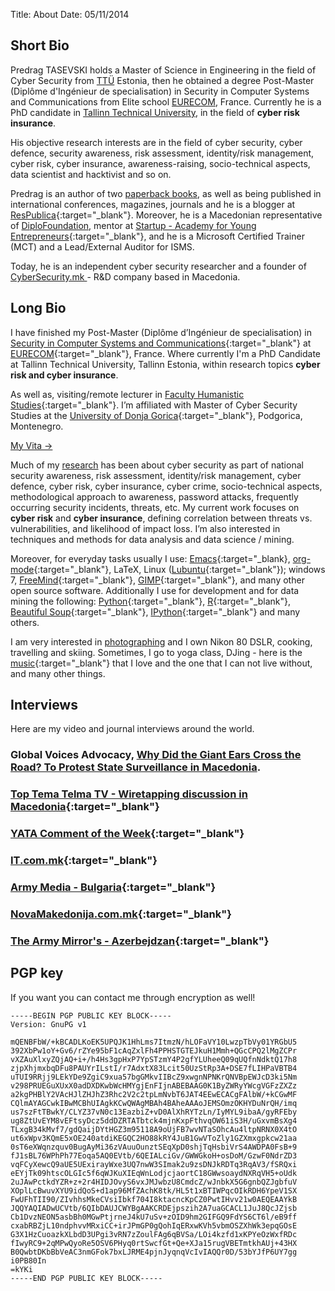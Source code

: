 Title: About
Date: 05/11/2014

## Short Bio

Predrag TASEVSKI holds a Master of Science in Engineering in the field
of Cyber Security from [TTÜ](http://ttu.ee/) Estonia, then he obtained a degree Post-Master (Diplôme d'Ingénieur de specialisation) in Security in Computer Systems and Communications from Elite school [EURECOM](http://www.eurecom.fr/en), France. Currently he is a PhD candidate in [Tallinn Technical University](http://ttu.ee/), in the field of **cyber risk insurance**.

His objective research interests are in the field of cyber security, cyber defence, security awareness, risk assessment, identity/risk management, cyber risk, cyber insurance, awareness-raising, socio-technical aspects, data scientist and
hacktivist and so on.

Predrag is an author of two [paperback books](/pages/publications.html), as well as being published in international conferences, magazines, journals and he is a blogger at [ResPublica](http://respublica.edu.mk/blog/blogger/ptasevski){:target="_blank"}. Moreover, he is a Macedonian representative of [DiploFoundation](http://www.diplomacy.edu/), mentor at [Startup - Academy for Young Entrepreneurs](http://startupacademy.mk/){:target="_blank"}, and he is a Microsoft Certified Trainer (MCT) and a Lead/External Auditor for ISMS.

Today, he is an independent cyber security researcher and a founder of [CyberSecurity.mk ](https://cybersecurity.mk/)- R&D company based in Macedonia.

## Long Bio

I have finished my Post-Master (Diplôme d’Ingénieur de specialisation) in [Security in Computer Systems and Communications](http://www.eurecom.fr/en/teaching/post-master-degree/security-computer-systems-and-communications){:target="_blank"} at [EURECOM](http://www.eurecom.fr/en){:target="_blank"}, France. Where currently I'm a PhD Candidate at Tallinn Technical University, Tallinn Estonia, within research topics **cyber risk and cyber insurance**.

As well as, visiting/remote lecturer in [Faculty Humanistic Studies](http://udgedu.me/hs/master){:target="_blank"}. I’m affiliated with Master of Cyber Security Studies at the [University of Donja Gorica](http://www.udgedu.me/en/#.VFeo6vnF-JE){:target="_blank"}, Podgorica, Montenegro.

[My Vita -&gt;](/pages/cv.html)

Much of my [research](/pages/publications.html) has been about cyber
security as part of national security awareness, risk assessment,
identity/risk management, cyber defence, cyber risk, cyber insurance,
cyber crime, socio-technical aspects, methodological approach to
awareness, password attacks, frequently occurring security incidents, threats, etc. My current work focuses on **cyber risk** and **cyber insurance**, defining correlation between threats vs. vulnerabilities, and likelihood of impact loss. I’m also interested in techniques and methods for data analysis and data science / mining.

Moreover, for everyday tasks usually I use: [Emacs](http://www.gnu.org/software/emacs/){:target="_blank},
[org-mode](http://orgmode.org/){:target="_blank"}, LaTeX, Linux
([Lubuntu](http://lubuntu.net/){:target="_blank"}); windows 7,
[FreeMind](http://freemind.sourceforge.net/wiki/index.php/Main_Page){:target="_blank"},
[GIMP](http://www.gimp.org/){:target="_blank"}, and many other open
source software. Additionally I use for development and for data
mining the following:
[Python](https://www.python.org/){:target="_blank"},
[R](http://www.r-project.org/){:target="_blank"},
[Beautiful Soup](http://www.crummy.com/software/BeautifulSoup/){:target="_blank"},
[IPython](http://ipython.org/){:target="_blank"} and many others.

I am very interested in [photographing](/pages/photography.html) and I own
Nikon 80 DSLR, cooking, travelling and skiing. Sometimes, I go to yoga
class, DJing - here is the
[music](http://www.last.fm/user/stepcellwolf){:target="_blank"} that I love and the one that I can not live without, and many other things.

## Interviews

Here are my video and journal interviews around the world.

### Global Voices Advocacy, [Why Did the Giant Ears Cross the Road? To Protest State Surveillance in Macedonia][e39880e7].

  [e39880e7]: https://advox.globalvoices.org/2015/11/06/why-did-the-giant-ears-cross-the-road-to-protest-state-surveillance-in-macedonia/# "Global Voices Advocacy"

### [Top Tema Telma TV - Wiretapping discussion in Macedonia](https://www.youtube.com/watch?v=759ofTnyIeg){:target="_blank"}

### [YATA Comment of the Week](http://predragtasevski.com/posts/2015/09/yata-comments-of-the-week/){:target="_blank"}

### [IT.com.mk](http://it.com.mk/tag/predrag-tasevski/){:target="_blank"}

### [Army Media - Bulgaria](https://www.youtube.com/watch?v=KmtTK88zJ08#t=60){:target="_blank"}
### [NovaMakedonija.com.mk](http://www.novamakedonija.com.mk/NewsDetal.asp?vest=4291475063&id=51&setIzdanie=23162){:target="_blank"}
### [The Army Mirror's - Azerbejdzan](https://www.youtube.com/watch?v=xjzlcSM0DJU){:target="_blank"}

## PGP key

If you want you can contact me through encryption as well!

```
-----BEGIN PGP PUBLIC KEY BLOCK-----
Version: GnuPG v1

mQENBFbW/+kBCADLKoEK5UPQJK1HhLms7ItmzN/hLOFaVY10LwzpTbVy01YRGbU5
392XbPw1oY+Gv6/rZYe95bF1cAqZxlFh4PPHSTGTEJkuH1Mmh+QGcCPQ2lMgZCPr
vXZAuXlxyZQjAQ+i+/h4Hs3gpHxP7YpSTzmY4P2gfYLUheeQ09qUQfnNdktQ17h8
zjpXhjmxbqDFu8PAUYrILstI/r7AdxtX83Lcit50UzStRp3A+DSE7fLIHPaVBTB4
uTUI9RRjj9LEkYDe9ZgiC9xua57bgGMkvIIBcZ9xwgnNPNKrQNVBpEWJcD3ki5Nm
v298PRUEGuXUxX0adDXDKwbWcHMYgjEnFIjnABEBAAG0K1ByZWRyYWcgVGFzZXZz
a2kgPHBlY2VAcHJlZHJhZ3Rhc2V2c2tpLmNvbT6JAT4EEwECACgFAlbW/+kCGwMF
CQlmAYAGCwkIBwMCBhUIAgkKCwQWAgMBAh4BAheAAAoJEMSOmzOKHYDuNrQH/imq
us7szFtTBwkY/CLYZ37vN0c13EazbiZ+vD0AlXhRYTzLn/IyMYL9ibaA/gyRFEby
ug8ZtUvEYM8vEFtsyDcz5ddDZRTATbtck4mjnKxpFthvqOW61iS3H/uGxvmBsXg4
TLxgB34kMvf7/gdQaijDYtHGZ3m95118A9oUjFB7wvNTaSOhcAu4ltpNRNX0X4tO
ut6xWpv3KQmE5xOE240atdiKEGQC2HO88kRY4JuB1GwVToZly1GZXmxgpkcw21aa
0sT6eXWqnzquv0BugAyMi36zVAuuOunztSEqXpD0shjTqHsbiVrS4AWDPA0FsB+9
fJ1sBL76WPhPh77Eoqa5AQ0EVtb/6QEIALciGv/GWWGkoH+osDoM/GzwF0NdrZD3
vqFCyXewcQ9aUE5UExirayWxe3UQ7nwW3SImak2u9zsDNJkRDTq3RqAV3/fSRQxi
eEYjTk09htscOLGIc5f6qWJKuXIEqWnLodjcjaortC18GWwsoaydNXRqVH5+oUdk
2uJAwPctkdYZR+z+2r4HIDJOvyS6vxJMJwbzU8CmdcZ/wJnbkX5G6gnbQZJgbfuV
XOplLcBwuvXYU9idQoS+d1ap96MfZAchK8tk/HL5t1xBTIWPqcOIkRDH6YpeV1SX
FwUFhTII90/ZIvhhsMkeCVsiIbkf704I8ktacncKpCZ0PwtIHvv21w0AEQEAAYkB
JQQYAQIADwUCVtb/6QIbDAUJCWYBgAAKCRDEjpszih2A7uaGCACL1JuJ8QcJZjsb
Cb1DvzNEON5asbBh0MGwPtjrneJ4kU7uSv+zOID9hm2GIFGQ9FdYS6CT6l/eB9ff
cxabRBZjL10ndphvvMRxiCC+irJPmGP0gQohIqERxwKVh5vbmOSZXhWk3epqGOsE
G3X1HzCuoazkXLbdD3UPgi3vRN7zZoulFAg6qBVSa/LOi4kzfd1xKPYeOzWxfRDc
fIwyRC9+2qMPwQyoRe5OSV6PHyq0rtSwcfGt+Qe+XJa15rugVBETmtkhAUj+43HX
B0QwbtDKbBbVeAC3nmGFok7bxLJRME4pjnJyqnqVcIvIAQQr0D/53bYJfP6UY7gg
i0PB80In
=kYKi
-----END PGP PUBLIC KEY BLOCK-----

```
